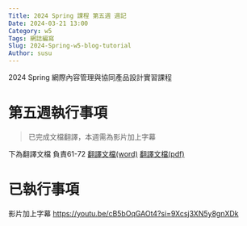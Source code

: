 ```yaml
---
Title: 2024 Spring 課程 第五週 週記
Date: 2024-03-21 13:00
Category: w5
Tags: 網誌編寫
Slug: 2024-Spring-w5-blog-tutorial
Author: susu
---
```


2024 Spring 網際內容管理與協同產品設計實習課程

<!-- PELICAN_END_SUMMARY -->

# 第五週執行事項
>已完成文檔翻譯，本週需為影片加上字幕

下為翻譯文檔 負責61-72
[翻譯文檔(word)](https://github.com/41123251/cd2024/files/14686647/Microsoft.Word.docx)
[翻譯文檔(pdf)](https://github.com/41123251/cd2024/files/14686871/Microsoft.Word.pdf)
# 已執行事項
 影片加上字幕 
 https://youtu.be/cB5bOqGAOt4?si=9Xcsj3XN5y8gnXDk
 